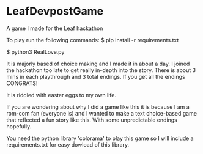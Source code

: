# LeafDevpostGame
A game I made for the Leaf hackathon

To play run the following commands:
$ pip install -r requirements.txt
                                    
$ python3 RealLove.py

It is majorly based of choice making and I made it in about a day. I joined the hackathon too late to get really in-depth into the story.
There is about 3 mins in each playthrough and 3 total endings. If you get all the endings CONGRATS!

It is riddled with easter eggs to my own life.

If you are wondering about why I did a game like this it is because I am a rom-com fan (everyone is) and I wanted to make a text choice-based game that reflected a fun story like this. With some unpredictable endings hopefully.

You need the python library 'colorama' to play this game so I will include a requirements.txt for easy dowload of this library.
